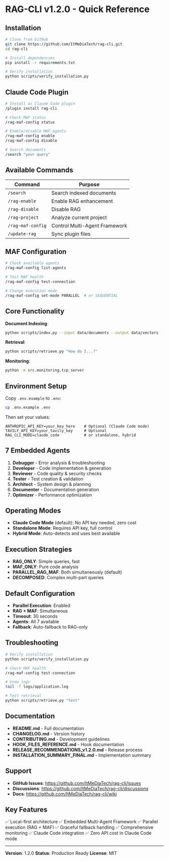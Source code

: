 # RAG-CLI v1.2.0 - Quick Reference

## Installation

```bash
# Clone from GitHub
git clone https://github.com/ItMeDiaTech/rag-cli.git
cd rag-cli

# Install dependencies
pip install -r requirements.txt

# Verify installation
python scripts/verify_installation.py
```

## Claude Code Plugin

```bash
# Install as Claude Code plugin
/plugin install rag-cli

# Check MAF status
/rag-maf-config status

# Enable/disable MAF agents
/rag-maf-config enable
/rag-maf-config disable

# Search documents
/search "your query"
```

## Available Commands

| Command | Purpose |
|---------|---------|
| `/search` | Search indexed documents |
| `/rag-enable` | Enable RAG enhancement |
| `/rag-disable` | Disable RAG |
| `/rag-project` | Analyze current project |
| `/rag-maf-config` | Control Multi-Agent Framework |
| `/update-rag` | Sync plugin files |

## MAF Configuration

```bash
# Check available agents
/rag-maf-config list-agents

# Test MAF health
/rag-maf-config test-connection

# Change execution mode
/rag-maf-config set-mode PARALLEL  # or SEQUENTIAL
```

## Core Functionality

**Document Indexing**:
```bash
python scripts/index.py --input data/documents --output data/vectors
```

**Retrieval**:
```bash
python scripts/retrieve.py "How do I...?"
```

**Monitoring**:
```bash
python -m src.monitoring.tcp_server
```

## Environment Setup

Copy `.env.example` to `.env`:
```bash
cp .env.example .env
```

Then set your values:
```
ANTHROPIC_API_KEY=your_key_here    # Optional (Claude Code mode)
TAVILY_API_KEY=your_tavily_key     # Optional
RAG_CLI_MODE=claude_code           # or standalone, hybrid
```

## 7 Embedded Agents

1. **Debugger** - Error analysis & troubleshooting
2. **Developer** - Code implementation & generation
3. **Reviewer** - Code quality & security checks
4. **Tester** - Test creation & validation
5. **Architect** - System design & planning
6. **Documenter** - Documentation generation
7. **Optimizer** - Performance optimization

## Operating Modes

- **Claude Code Mode** (default): No API key needed, zero cost
- **Standalone Mode**: Requires API key, full control
- **Hybrid Mode**: Auto-detects and uses best available

## Execution Strategies

- **RAG_ONLY**: Simple queries, fast
- **MAF_ONLY**: Pure code analysis
- **PARALLEL_RAG_MAF**: Both simultaneously (default)
- **DECOMPOSED**: Complex multi-part queries

## Default Configuration

- **Parallel Execution**: Enabled
- **RAG + MAF**: Simultaneous
- **Timeout**: 30 seconds
- **Agents**: All 7 available
- **Fallback**: Auto-fallback to RAG-only

## Troubleshooting

```bash
# Verify installation
python scripts/verify_installation.py

# Check MAF health
/rag-maf-config test-connection

# View logs
tail -f logs/application.log

# Test retrieval
python scripts/retrieve.py "test"
```

## Documentation

- **README.md** - Full documentation
- **CHANGELOG.md** - Version history
- **CONTRIBUTING.md** - Development guidelines
- **HOOK_FILES_REFERENCE.md** - Hook documentation
- **RELEASE_RECOMMENDATIONS_v1.2.0.md** - Release process
- **INSTALLATION_SUMMARY_FINAL.md** - Implementation summary

## Support

- **GitHub Issues**: https://github.com/ItMeDiaTech/rag-cli/issues
- **Discussions**: https://github.com/ItMeDiaTech/rag-cli/discussions
- **Docs**: https://github.com/ItMeDiaTech/rag-cli/wiki

## Key Features

✅ Local-first architecture
✅ Embedded Multi-Agent Framework
✅ Parallel execution (RAG + MAF)
✅ Graceful fallback handling
✅ Comprehensive monitoring
✅ Claude Code integration
✅ Zero API cost in Claude Code mode

---

**Version**: 1.2.0
**Status**: Production Ready
**License**: MIT

